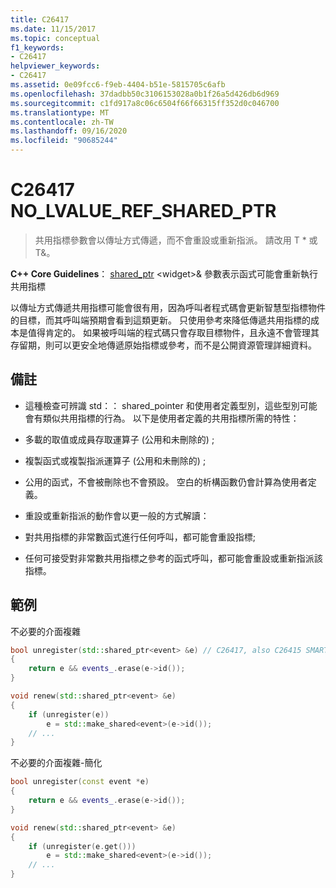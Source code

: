 ```yaml
---
title: C26417
ms.date: 11/15/2017
ms.topic: conceptual
f1_keywords:
- C26417
helpviewer_keywords:
- C26417
ms.assetid: 0e09fcc6-f9eb-4404-b51e-5815705c6afb
ms.openlocfilehash: 37dadbb50c3106153028a0b1f26a5d426db6d969
ms.sourcegitcommit: c1fd917a8c06c6504f66f66315ff352d0c046700
ms.translationtype: MT
ms.contentlocale: zh-TW
ms.lasthandoff: 09/16/2020
ms.locfileid: "90685244"
---
```

# <a name="c26417-no_lvalue_ref_shared_ptr"></a>C26417 NO_LVALUE_REF_SHARED_PTR

> 共用指標參數會以傳址方式傳遞，而不會重設或重新指派。 請改用 T * 或 T&。

**C++ Core Guidelines**： [shared_ptr](https://github.com/isocpp/CppCoreGuidelines/blob/master/CppCoreGuidelines.md#r35-take-a-shared_ptrwidget-parameter-to-express-that-a-function-might-reseat-the-shared-pointer) \<widget>& 參數表示函式可能會重新執行共用指標

以傳址方式傳遞共用指標可能會很有用，因為呼叫者程式碼會更新智慧型指標物件的目標，而其呼叫端預期會看到這類更新。 只使用參考來降低傳遞共用指標的成本是值得肯定的。 如果被呼叫端的程式碼只會存取目標物件，且永遠不會管理其存留期，則可以更安全地傳遞原始指標或參考，而不是公開資源管理詳細資料。

## <a name="remarks"></a>備註

- 這種檢查可辨識 std：： shared_pointer 和使用者定義型別，這些型別可能會有類似共用指標的行為。 以下是使用者定義的共用指標所需的特性：

- 多載的取值或成員存取運算子 (公用和未刪除的) ;

- 複製函式或複製指派運算子 (公用和未刪除的) ;

- 公用的函式，不會被刪除也不會預設。 空白的析構函數仍會計算為使用者定義。

- 重設或重新指派的動作會以更一般的方式解讀：

- 對共用指標的非常數函式進行任何呼叫，都可能會重設指標;

- 任何可接受對非常數共用指標之參考的函式呼叫，都可能會重設或重新指派該指標。

## <a name="examples"></a>範例

不必要的介面複雜

```cpp
bool unregister(std::shared_ptr<event> &e) // C26417, also C26415 SMART_PTR_NOT_NEEDED
{
    return e && events_.erase(e->id());
}

void renew(std::shared_ptr<event> &e)
{
    if (unregister(e))
        e = std::make_shared<event>(e->id());
    // ...
}
```

不必要的介面複雜-簡化

```cpp
bool unregister(const event *e)
{
    return e && events_.erase(e->id());
}

void renew(std::shared_ptr<event> &e)
{
    if (unregister(e.get()))
        e = std::make_shared<event>(e->id());
    // ...
}
```
